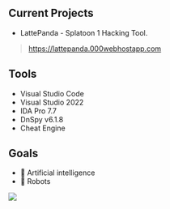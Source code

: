 ## Current Projects
- LattePanda - Splatoon 1 Hacking Tool.
> https://lattepanda.000webhostapp.com

## Tools
- Visual Studio Code
- Visual Studio 2022
- IDA Pro 7.7
- DnSpy v6.1.8
- Cheat Engine

## Goals
- 🧠 Artificial intelligence
- 🤖 Robots


[![](https://visitcount.itsvg.in/api?id=Retinalogic&color=12&icon=5&pretty=true)](https://visitcount.itsvg.in)
